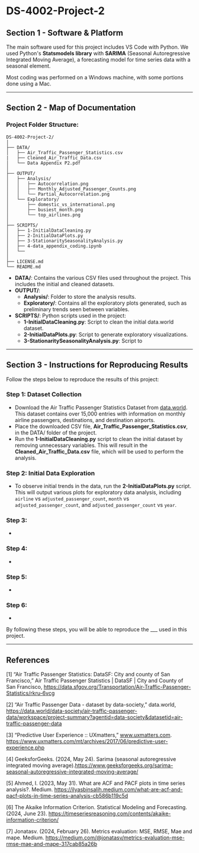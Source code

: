 # DS-4002-Project-2

## Section 1 - Software & Platform

The main software used for this project includes VS Code with Python. We used Python's **Statsmodels library** with **SARIMA** (Seasonal Autoregressive Integrated Moving Average), a forecasting model for time series data with a seasonal element.

Most coding was performed on a Windows machine, with some portions done using a Mac.

---

## Section 2 - Map of Documentation

### Project Folder Structure:

```
DS-4002-Project-2/
│
├── DATA/
│   ├── Air_Traffic_Passenger_Statistics.csv
|   ├── Cleaned_Air_Traffic_Data.csv
│   └── Data Appendix P2.pdf
│
├── OUTPUT/
│   ├── Analysis/
│   │   ├── Autocorrelation.png
│   │   ├── Monthly_Adjusted_Passenger_Counts.png
│   │   └── Partial_Autocorrelation.png
│   └── Exploratory/
│       ├── domestic_vs_international.png
│       ├── busiest_month.png
│       └── top_airlines.png
│
├── SCRIPTS/
│   ├── 1-InitialDataCleaning.py
│   ├── 2-InitialDataPlots.py
│   ├── 3-StationaritySeasonalityAnalysis.py
│   ├── 4-data_appendix_coding.ipynb
│   └── 
│
├── LICENSE.md
└── README.md
```

- **DATA/**: Contains the various CSV files used throughout the project. This includes the initial and cleaned datasets.
- **OUTPUT/**:
  - **Analysis/**: Folder to store the analysis results.
  - **Exploratory/**: Contains all the exploratory plots generated, such as preliminary trends seen between variables.
- **SCRIPTS/**: Python scripts used in the project:
  - **1-InitialDataCleaning.py**: Script to clean the initial data.world dataset.
  - **2-InitialDataPlots.py**: Script to generate exploratory visualizations.
  - **3-StationaritySeasonalityAnalysis.py**: Script to 
---

## Section 3 - Instructions for Reproducing Results

Follow the steps below to reproduce the results of this project:

### Step 1: Dataset Collection
- Download the Air Traffic Passenger Statistics Dataset from [data.world](https://data.world/data-society/air-traffic-passenger-data/workspace/project-summary?agentid=data-society&datasetid=air-traffic-passenger-data). This dataset contains over 15,000 entries with information on monthly airline passengers, destinations, and destination airports.
- Place the downloaded CSV file, **Air_Traffic_Passenger_Statistics.csv**, in the DATA/ folder of the project.
- Run the **1-InitialDataCleaning.py** script to clean the initial dataset by removing unnecessary variables. This will result in the **Cleaned_Air_Traffic_Data.csv** file, which will be used to perform the analysis.

### Step 2: Initial Data Exploration
- To observe initial trends in the data, run the **2-InitialDataPlots.py** script. This will output various plots for exploratory data analysis, including `airline` vs `adjusted_passenger_count`, `month` vs `adjusted_passenger_count`, and `adjusted_passenger_count` vs `year`.

### Step 3: 
- 

### Step 4: 
- 

### Step 5: 
- 

### Step 6: 
- 

By following these steps, you will be able to reproduce the ___ used in this project.

---

## References 
[1] “Air Traffic Passenger Statistics: DataSF: City and county of San Francisco,” Air Traffic
Passenger Statistics | DataSF | City and County of San Francisco,
https://data.sfgov.org/Transportation/Air-Traffic-Passenger-Statistics/rkru-6vcg

[2] “Air Traffic Passenger Data - dataset by data-society,” data.world,
https://data.world/data-society/air-traffic-passenger-data/workspace/project-summary?agentid=data-society&datasetid=air-traffic-passenger-data

[3] “Predictive User Experience :: UXmatters,” www.uxmatters.com.
https://www.uxmatters.com/mt/archives/2017/06/predictive-user-experience.php

[4] GeeksforGeeks. (2024, May 24). Sarima (seasonal autoregressive integrated moving
average).https://www.geeksforgeeks.org/sarima-seasonal-autoregressive-integrated-moving-average/

[5] Ahmed, I. (2023, May 31). What are ACF and PACF plots in time series analysis?. Medium.
https://ilyasbinsalih.medium.com/what-are-acf-and-pacf-plots-in-time-series-analysis-cb586b119c5d 

[6] The Akaike Information Criterion. Statistical Modeling and Forecasting. (2024, June 23).
https://timeseriesreasoning.com/contents/akaike-information-criterion/

[7] Jonatasv. (2024, February 26). Metrics evaluation: MSE, RMSE, Mae and mape. Medium.
https://medium.com/@jonatasv/metrics-evaluation-mse-rmse-mae-and-mape-317cab85a26b
